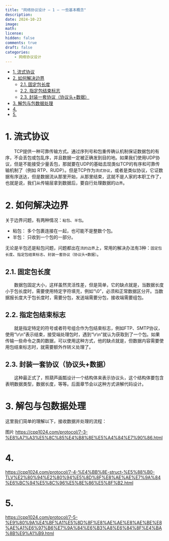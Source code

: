 ```yaml
---
title: "网络协议设计 — 1 — 一些基本概念"
description: 
date: 2024-10-23
image: 
math: 
license: 
hidden: false
comments: true
draft: false
categories:
    - 网络协议设计
---
```


- [1. 流式协议](#1-流式协议)
- [2. 如何解决边界](#2-如何解决边界)
  - [2.1. 固定包长度](#21-固定包长度)
  - [2.2. 指定包结束标志](#22-指定包结束标志)
  - [2.3. 封装一套协议（协议头+数据）](#23-封装一套协议协议头数据)
- [3. 解包与包数据处理](#3-解包与包数据处理)
- [4.](#4)
- [5.](#5)


# 1. 流式协议
&emsp;&emsp;TCP提供一种可靠传输方式。通过序列号和包重传确认机制保证数据包的有序，不会丢包或包乱序，并且数据一定被正确发到目的地。如果我们使用UDP协议，但是不能接受少量丢包，那就要在UDP的基础去现类似TCP的有序和可靠传输机制了（例如 RTP、RUDP）。但是TCP作为`流式协议`，或者是类似协议，它证数据有序送达，但是数据流从那里开始，从那里结束，这就不是人家的本职工作了，也就是说，我们从传输层拿到数据后，要自行处理数据的`边界`。


# 2. 如何解决边界       
关于边界问题，有两种情况：`粘包`、`半包`。   
- 粘包： 多个包裹连接在一起，也可能不是整数个包。   
- 半包： 只收到一个包的一部分。     

无论是半包还是粘包问题，问题都出在`流的边界`上，常用的解决办法有3种：`固定包长度`、`指定包结束标志`、`封装一套协议（协议头+数据）`。  
## 2.1. 固定包长度 
&emsp;&emsp;数据包固定大小，这样虽然灵活性差，但是简单，它的缺点就是，当数据长度小于包长度时，需要使用特定字符填充，例如“\0”，必须和正常数据区分开。当数据报长度大于包长度时，需要分包，发送端需要分包，接收端需要组包。  

## 2.2. 指定包结束标志 
&emsp;&emsp;就是指定特定的符号或者符号组合作为包结束标志，例如FTP、SMTP协议，使用“\r\n”表示结束，接受端处理包时，遇到“\r\n”就认为获取到了一个包。如果传输一些命令之类的数据，可以使用这种方式，他的缺点就是，但数据内容需要使用包结束标志时，就需要额外作转义处理了。  

## 2.3. 封装一套协议（协议头+数据）  
&emsp;&emsp;这种最正式了，照葫芦画瓢设计一个结构体来表示协议头，这个结构体要包含表明数据类型，数据长度，等等。后面章节会以这种方式讲解代码设计。

# 3. 解包与包数据处理
这里我们简单的理解以下，接收数据并处理的流程：   

图片
https://cpp1024.com/protocol/7-3-%E8%A7%A3%E5%8C%85%E4%B8%8E%E5%A4%84%E7%90%86.html
# 4. 

https://cpp1024.com/protocol/7-4-%E4%BB%8E-struct-%E5%88%B0-TLV%E2%80%94%E2%80%94%E5%8D%8F%E8%AE%AE%E7%9A%84%E6%BC%94%E5%8C%96%E5%8E%86%E5%8F%B2.html


# 5. 

https://cpp1024.com/protocol/7-5-%E9%80%9A%E4%BF%A1%E5%8D%8F%E8%AE%AE%E8%AE%BE%E8%AE%A1%E6%97%B6%E7%9A%84%E6%B3%A8%E6%84%8F%E4%BA%8B%E9%A1%B9.html